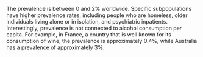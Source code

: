 The prevalence is between 0 and 2% worldwide. Specific subpopulations have higher prevalence rates, including people who are homeless, older individuals living alone or in isolation, and psychiatric inpatients. Interestingly, prevalence is not connected to alcohol consumption per capita. For example, in France, a country that is well known for its consumption of wine, the prevalence is approximately 0.4%, while Australia has a prevalence of approximately 3%.